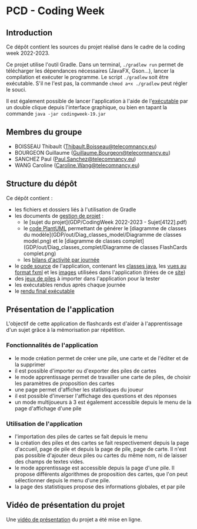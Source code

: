 # PCD - Coding Week

## Introduction

Ce dépôt contient les sources du projet réalisé dans le cadre de la coding week 2022-2023.

Ce projet utilise l'outil Gradle.
Dans un terminal, `./gradlew run` permet de télécharger les dépendances nécessaires (JavaFX, Gson...), lancer la compilation et exécuter le programme. Le script `./gradlew` soit être exécutable. S'il ne l'est pas, la commande `chmod a+x ./gradlew` peut régler le souci.

Il est également possible de lancer l'application à l'aide de l'[exécutable](codingweek-19.jar) par un double clique depuis l'interface graphique, ou bien en tapant la commande `java -jar codingweek-19.jar`

## Membres du groupe

* BOISSEAU Thibault (Thibault.Boisseau@telecomnancy.eu)
* BOURGEON Guillaume (Guillaume.Bourgeon@telecomnancy.eu)
* SANCHEZ Paul (Paul.Sanchez@telecomnancy.eu)
* WANG Caroline (Caroline.Wang@telecomnancy.eu)

## Structure du dépôt

Ce dépôt contient :

* les fichiers et dossiers liés à l'utilisation de Gradle
* les documents de [gestion de projet](GDP/) :
    * le [sujet du projet](GDP/CodingWeek 2022-2023 - Sujet[4122].pdf)
    * le [code PlantUML](GDP/) permettant de générer le [diagramme de classes du modèle](GDP/out/Diag_classes_model/Diagramme de classes model.png) et le [diagramme de classes complet](GDP/out/Diag_classes_complet/Diagramme de classes FlashCards complet.png)
    * les [bilans d'activité par journée](GDP/)
* le [code source](app/src/) de l'application, contenant les [classes java](app/src/main/java/codingweek/), les [vues au format fxml](app/src/main/resources/codingweek/) et les [images](app/src/main/resources/codingweek/images/) utilisées dans l'application (tirées de ce [site](https://www.sadnuggie.com/))
* des [jeux de piles](json_example/) à importer dans l'application pour la tester
* les exécutables rendus après chaque journée
* le [rendu final exécutable](codingweek-19.jar)

## Présentation de l'application

L'objectif de cette application de flashcards est d'aider à l'apprentissage d'un sujet grâce à la mémorisation par répétition.

### Fonctionnalités de l'application
* le mode création permet de créer une pile, une carte et de l'éditer et de la supprimer
* il est possible d'importer ou d'exporter des piles de cartes
* le mode apprentissage permet de travailler une carte de piles, de choisir les paramètres de proposition des cartes
* une page permet d'afficher les statistiques du joueur
* il est possible d'inverser l'affichage des questions et des réponses
* un mode multijoueurs à 3 est également accessible depuis le menu de la page d'affichage d'une pile

### Utilisation de l'application

* l'importation des piles de cartes se fait depuis le menu
* la création des piles et des cartes se fait respectivement depuis la page d'accueil, page de pile et depuis la page de pile, page de carte. Il n'est pas possible d'ajouter deux piles ou cartes du même nom, ni de laisser des champs de textes vides. 
* le mode apprentissage est accessible depuis la page d'une pile. Il propose différents algorithmes de proposition des cartes, que l'on peut sélectionner depuis le menu d'une pile.
* la page des statistiques propose des informations globales, et par pile

## Vidéo de présentation du projet

Une [vidéo de présentation](https://www.youtube.com/watch?v=0NRWWhM-4AY) du projet a été mise en ligne.

